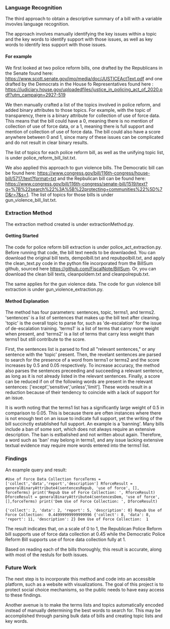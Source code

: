 ### Language Recognition

The third approach to obtain a descriptive summary of a bill with a variable invovles language recognition. 

The approach involves manually identifying the key issues within a topic and the key words to identify support with those issues, as well as key words to identify less support with those issues. 

#### For example

We first looked at two police reform bills, one drafted by the Republicans in the Senate found here: https://www.scott.senate.gov/imo/media/doc/JUSTICEActText.pdf and one drafted by the Democrats in the House fo Representatives found here : https://judiciary.house.gov/uploadedfiles/justice_in_policing_act_of_2020.pdf?utm_campaign=2927-519

We then manually crafted a list of the topics involved in police reform, and added binary attributes to those topics. For example, with the topic of transparency, there is a binary attribute for collection of use of force data. This means that the bill could have a 0, meaning there is no mention of collection of use of force data, or a 1, meaning there is full support and mention of collection of use of force data. The bill could also have a score anywhere between 0 and 1, since many of these issues can be complicated and do not result in clear binary results. 

The list of topics for each police reform bill, as well as the unifying topic list, is under police_reform_bill_list.txt.

We also applied this approach to gun violence bills. The Democratic bill can be found here: https://www.congress.gov/bill/116th-congress/house-bill/5717/text?format=txt and the Repbulican bill can be found here: https://www.congress.gov/bill/116th-congress/senate-bill/1519/text?q=%7B%22search%22%3A%5B%22protecting+communities%22%5D%7D&r=7&s=1. The list of topics for those bills is under gun_violence_bill_list.txt.

### Extraction Method

The extraction method created is under extractionMethod.py. 

#### Getting Started

The code for police reform bill extraction is under police_act_extraction.py. Before running that code, the bill text needs to be downlaoded. You can download the original bill texts, dempolbill.txt and repubpolbill.txt, and apply the clean_text.py code in the python file incorporated from the BillSum github, sourced here https://github.com/FiscalNote/BillSum. Or, you can download the clean bill texts, cleanpoldem.txt and cleanpolrepub.txt. 

The same applies for the gun violence data. The code for gun violence bill extraction is under gun_violence_extraction.py.  

#### Method Explanation 
 
The method has four parameters: sentences, topic, terms1, and terms2. 'sentences' is a list of sentences that makes up the bill text after cleaning. 'topic' is the overall topic to parse for, such as 'de-escalation' for the issue of de-escalation training. 'terms1' is a list of terms that carry more weight when present, and 'terms2' is a list of terms that carry less weight than terms1 but still contribute to the score. 

First, the sentences list is parsed to find all "relevant sentences,"  or any sentence with the 'topic' present. Then, the revelant sentences are parsed to search for the presence of a word from terms1 or terms2 and the score increases by 0.5 and 0.05 respectively. To increase accuracy, the method also parses the sentences preceeding and succeeding a relevant sentence, as long as it is not already listed in the relevant sentences. Finally, a score can be reduced if on of the following words are present in the relevant sentences: ['except','sensitive','unless','limit']. These words result in a reduction because of their tendency to coincide with a lack of support for an issue. 

It is worth noting that the terms1 list has a significantly large weight of 0.5 in comparison to 0.05. This is because there are often instances where there is not enough text on an issue to indicate full support, yet the writing of the bill succinctly established full support. An example is a 'banning'. Many bills include a ban of some sort, which does not always require an extensive description. The ban is estbalished and not written about again. Therefore, a word such as 'ban' may belong in terms1, and any issue lacking extensive textual evidence may require more words entered into the terms1 list. 


### Findings 

An example query and result:

``
#Use of Force Data Collection
forceTerms = ['collect','data','report','description']
RforceResult = generalBinaryAttribute4(sentencesRepub, 'use of force', [], forceTerms)
print('Repub Use of Force Collection: ', RforceResult)
DforceResult = generalBinaryAttribute4(sentencesDem, 'use of force', [],forceTerms)
print('Dem Use of Force Collection: ', DforceResult)
``

``
{'collect': 2, 'data': 2, 'report': 5, 'description': 0}
Repub Use of Force Collection:  0.44999999999999996
{'collect': 8, 'data': 8, 'report': 11, 'description': 2}
Dem Use of Force Collection:  1
``

The result indicates that, on a scale of 0 to 1, the Republican Police Reform bill supports use of force data collection at 0.45 while the Democratic Police Reform Bill supports use of force data collection fully at 1. 

Based on reading each of the bills thoroughly, this result is accurate, along with most of the restuls for both issues. 


### Future Work

The next step is to incorporate this method and code into an accessible platform, such as a website with visualizations. The goal of this project is to protect social choice mechanisms, so the public needs to have easy access to these findings. 

Another avenue is to make the terms lists and topics automatically encoded instead of manually determining the best words to search for. This may be accomplished through parsing bulk data of bills and creating topic lists and key words. 
